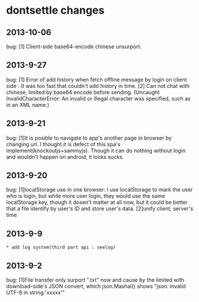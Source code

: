 dontsettle changes
==================
## 2013-10-06
bug:
	[1] Client-side base64-encode chinese unsurport.

## 2013-9-27
bug:
	[1] Error of add history when fetch offline message by login on client side : It was too fast that couldn't add history in time. 
	[2] Can not chat with chinese, limited by base64 encode before sending. (Uncaught InvalidCharacterError: An invalid or illegal character was specified, such as in an XML name.)

## 2013-9-21
bug:
	[1]It is posible to navigate to app's another page in browser by changing url. I thought it is defect of this spa's implement(knockoutjs+sammyjs). Though it can do nothing without login and wouldn't happen on android, it looks sucks.

## 2013-9-20
bug:
	[1]localStorage use in one browser:
		I use localStorage to mark the user who is login, but while more user login, they would use the same localStorage key, though it dosen't matter at all now, but it could be better that a file identify by user's ID and store user's data.
	[2]unify client, server's time

## 2013-9-9
	* add log system(third part api : seelog)

## 2013-9-2
bug:
	[1]File transfer only surport ".txt" now and cause by the limited with download-side's JSON convert, which json.Mashal() shows "json: invalid UTF-8 in string:'xxxxx'"